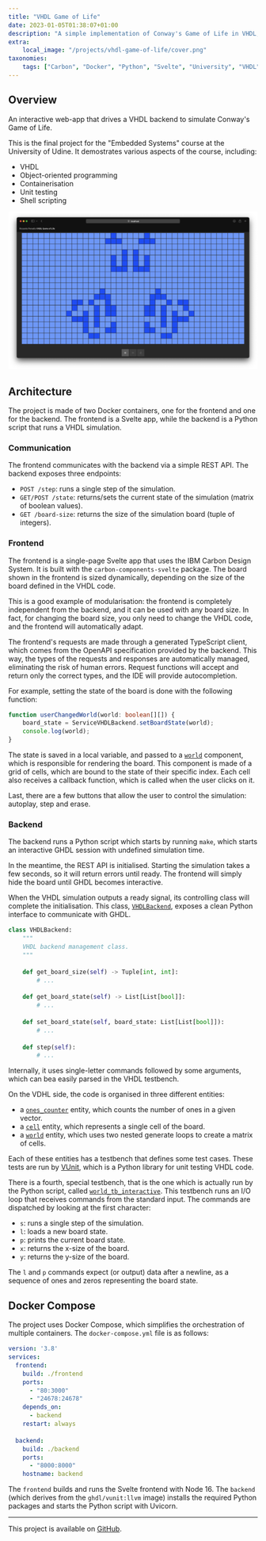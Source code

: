 ```yaml
---
title: "VHDL Game of Life"
date: 2023-01-05T01:38:07+01:00
description: "A simple implementation of Conway's Game of Life in VHDL, with a web frontend."
extra:
    local_image: "/projects/vhdl-game-of-life/cover.png"
taxonomies:
    tags: ["Carbon", "Docker", "Python", "Svelte", "University", "VHDL"]
---
```


## Overview

An interactive web-app that drives a VHDL backend to simulate Conway's Game of Life.

This is the final project for the "Embedded Systems" course at the University of Udine.
It demostrates various aspects of the course, including:

- VHDL
- Object-oriented programming
- Containerisation
- Unit testing
- Shell scripting

![Screenshot of the frontend](screenshot.png)

## Architecture

The project is made of two Docker containers, one for the frontend and one for the backend.
The frontend is a Svelte app, while the backend is a Python script that runs a VHDL simulation.

### Communication

The frontend communicates with the backend via a simple REST API.
The backend exposes three endpoints:

- `POST /step`: runs a single step of the simulation.
- `GET/POST /state`: returns/sets the current state of the simulation (matrix of boolean values).
- `GET /board-size`: returns the size of the simulation board (tuple of integers).

### Frontend

The frontend is a single-page Svelte app that uses the IBM Carbon Design System. It is built with the `carbon-components-svelte` package.
The board shown in the frontend is sized dynamically, depending on the size of the board defined in the VHDL code.

This is a good example of modularisation: the frontend is completely independent from the backend, and it can be used with any board size. In fact, for changing the board size, you only need to change the VHDL code, and the frontend will automatically adapt.

The frontend's requests are made through a generated TypeScript client, which comes from the OpenAPI specification provided by the backend.
This way, the types of the requests and responses are automatically managed, eliminating the risk of human errors. Request functions will accept and return only the correct types, and the IDE will provide autocompletion.

For example, setting the state of the board is done with the following function:

```typescript
function userChangedWorld(world: boolean[][]) {
    board_state = ServiceVHDLBackend.setBoardState(world);
    console.log(world);
}
```

The state is saved in a local variable, and passed to a [`world`](https://github.com/persello/game-of-life-vhdl/blob/master/frontend/src/components/world.svelte) component, which is responsible for rendering the board. This component is made of a grid of cells, which are bound to the state of their specific index. Each cell also receives a callback function, which is called when the user clicks on it.

Last, there are a few buttons that allow the user to control the simulation: autoplay, step and erase.

### Backend

The backend runs a Python script which starts by running `make`, which starts an interactive GHDL session with undefined simulation time.

In the meantime, the REST API is initialised. Starting the simulation takes a few seconds, so it will return errors until ready.
The frontend will simply hide the board until GHDL becomes interactive.

When the VHDL simulation outputs a ready signal, its controlling class will complete the initialisation.
This class, [`VHDLBackend`](https://github.com/persello/game-of-life-vhdl/blob/master/backend/api/VHDLBackend.py), exposes a clean Python interface to communicate with GHDL.

```python
class VHDLBackend:
    """
    VHDL backend management class.
    """

    def get_board_size(self) -> Tuple[int, int]:
        # ...

    def get_board_state(self) -> List[List[bool]]:
        # ...

    def set_board_state(self, board_state: List[List[bool]]):
        # ...

    def step(self):
        # ...

```

Internally, it uses single-letter commands followed by some arguments, which can bea easily parsed in the VHDL testbench.

On the VDHL side, the code is organised in three different entities:

- a [`ones_counter`](https://github.com/persello/game-of-life-vhdl/blob/master/backend/entities/ones_counter.vhdl) entity, which counts the number of ones in a given vector.
- a [`cell`](https://github.com/persello/game-of-life-vhdl/blob/master/backend/entities/cell.vhdl) entity, which represents a single cell of the board.
- a [`world`](https://github.com/persello/game-of-life-vhdl/blob/master/backend/entities/world.vhdl) entity, which uses two nested generate loops to create a matrix of cells.

Each of these entities has a testbench that defines some test cases. These tests are run by [VUnit](https://vunit.github.io/), which is a Python library for unit testing VHDL code.

There is a fourth, special testbench, that is the one which is actually run by the Python script, called [`world_tb_interactive`](https://github.com/persello/game-of-life-vhdl/blob/master/backend/entities/world_tb_interactive.vhdl). This testbench runs an I/O loop that receives commands from the standard input. The commands are dispatched by looking at the first character:

- `s`: runs a single step of the simulation.
- `l`: loads a new board state.
- `p`: prints the current board state.
- `x`: returns the x-size of the board.
- `y`: returns the y-size of the board.

The `l` and `p` commands expect (or output) data after a newline, as a sequence of ones and zeros representing the board state.

## Docker Compose

The project uses Docker Compose, which simplifies the orchestration of multiple containers. The `docker-compose.yml` file is as follows:

```yaml
version: '3.8'
services:
  frontend:
    build: ./frontend
    ports:
      - "80:3000"
      - "24678:24678"
    depends_on:
      - backend
    restart: always

  backend:
    build: ./backend
    ports:
      - "8000:8000"
    hostname: backend
```

The `frontend` builds and runs the Svelte frontend with Node 16.
The `backend` (which derives from the `ghdl/vunit:llvm` image) installs the required Python packages and starts the Python script with Uvicorn.

---

This project is available on [GitHub](https://github.com/persello/game-of-life-vhdl).
